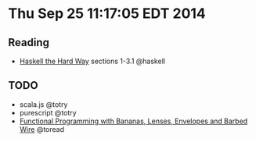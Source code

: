 # Thu Sep 25 11:17:05 EDT 2014

## Reading
  - [Haskell the Hard Way](http://yannesposito.com/Scratch/en/blog/Haskell-the-Hard-Way/) sections 1-3.1 @haskell

## TODO
  - scala.js @totry
  - purescript @totry
  - [Functional Programming with Bananas, Lenses, Envelopes and Barbed Wire](http://eprints.eemcs.utwente.nl/7281/01/db-utwente-40501F46.pdf) @toread
